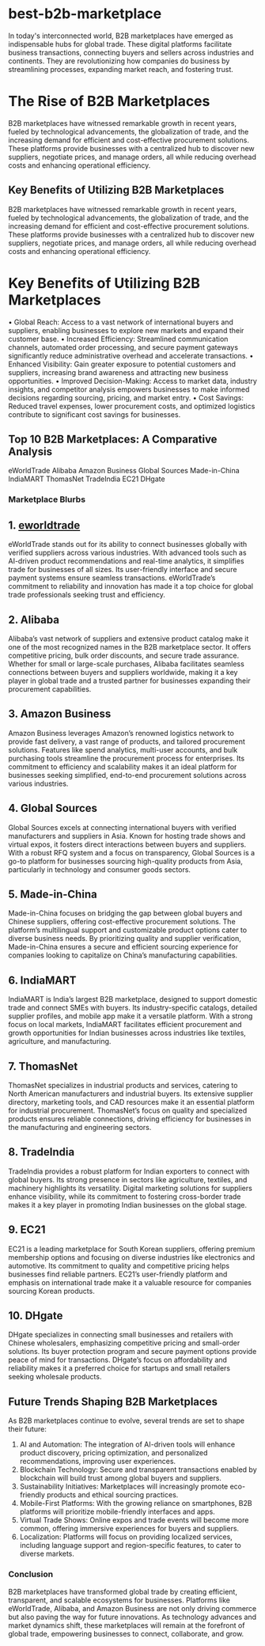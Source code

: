# best-b2b-marketplace
In today's interconnected world, B2B marketplaces have emerged as indispensable hubs for global trade. 
These digital platforms facilitate business transactions, connecting buyers and sellers across industries and continents. They are revolutionizing how companies do business by streamlining processes, expanding market reach, and fostering trust.
# The Rise of B2B Marketplaces 
B2B marketplaces have witnessed remarkable growth in recent years, fueled by technological advancements, the globalization of trade, and the increasing demand for efficient and cost-effective procurement solutions. These platforms provide businesses with a centralized hub to discover new suppliers, negotiate prices, and manage orders, all while reducing overhead costs and enhancing operational efficiency.
## Key Benefits of Utilizing B2B Marketplaces
B2B marketplaces have witnessed remarkable growth in recent years, fueled by technological advancements, the globalization of trade, and the increasing demand for efficient and cost-effective procurement solutions. These platforms provide businesses with a centralized hub to discover new suppliers, negotiate prices, and manage orders, all while reducing overhead costs and enhancing operational efficiency.
# Key Benefits of Utilizing B2B Marketplaces
•	Global Reach: Access to a vast network of international buyers and suppliers, enabling businesses to explore new markets and expand their customer base.
•	Increased Efficiency: Streamlined communication channels, automated order processing, and secure payment gateways significantly reduce administrative overhead and accelerate transactions.
•	Enhanced Visibility: Gain greater exposure to potential customers and suppliers, increasing brand awareness and attracting new business opportunities.
•	Improved Decision-Making: Access to market data, industry insights, and competitor analysis empowers businesses to make informed decisions regarding sourcing, pricing, and market entry.
•	Cost Savings: Reduced travel expenses, lower procurement costs, and optimized logistics contribute to significant cost savings for businesses.
## Top 10 B2B Marketplaces: A Comparative Analysis
eWorldTrade
Alibaba
Amazon Business
Global Sources
Made-in-China
IndiaMART
ThomasNet
TradeIndia
EC21
DHgate
### Marketplace Blurbs
## 1. <a href="https://www.eworldtrade.com/">eworldtrade</a>
eWorldTrade stands out for its ability to connect businesses globally with verified suppliers across various industries. With advanced tools such as AI-driven product recommendations and real-time analytics, it simplifies trade for businesses of all sizes. Its user-friendly interface and secure payment systems ensure seamless transactions. eWorldTrade’s commitment to reliability and innovation has made it a top choice for global trade professionals seeking trust and efficiency.
## 2. Alibaba
Alibaba’s vast network of suppliers and extensive product catalog make it one of the most recognized names in the B2B marketplace sector. It offers competitive pricing, bulk order discounts, and secure trade assurance. Whether for small or large-scale purchases, Alibaba facilitates seamless connections between buyers and suppliers worldwide, making it a key player in global trade and a trusted partner for businesses expanding their procurement capabilities.
## 3.	Amazon Business 
Amazon Business leverages Amazon’s renowned logistics network to provide fast delivery, a vast range of products, and tailored procurement solutions. Features like spend analytics, multi-user accounts, and bulk purchasing tools streamline the procurement process for enterprises. Its commitment to efficiency and scalability makes it an ideal platform for businesses seeking simplified, end-to-end procurement solutions across various industries.
## 4.	Global Sources 
Global Sources excels at connecting international buyers with verified manufacturers and suppliers in Asia. Known for hosting trade shows and virtual expos, it fosters direct interactions between buyers and suppliers. With a robust RFQ system and a focus on transparency, Global Sources is a go-to platform for businesses sourcing high-quality products from Asia, particularly in technology and consumer goods sectors.
## 5.	Made-in-China 
Made-in-China focuses on bridging the gap between global buyers and Chinese suppliers, offering cost-effective procurement solutions. The platform’s multilingual support and customizable product options cater to diverse business needs. By prioritizing quality and supplier verification, Made-in-China ensures a secure and efficient sourcing experience for companies looking to capitalize on China’s manufacturing capabilities.
## 6.	IndiaMART 
IndiaMART is India’s largest B2B marketplace, designed to support domestic trade and connect SMEs with buyers. Its industry-specific catalogs, detailed supplier profiles, and mobile app make it a versatile platform. With a strong focus on local markets, IndiaMART facilitates efficient procurement and growth opportunities for Indian businesses across industries like textiles, agriculture, and manufacturing.
## 7.	ThomasNet 
ThomasNet specializes in industrial products and services, catering to North American manufacturers and industrial buyers. Its extensive supplier directory, marketing tools, and CAD resources make it an essential platform for industrial procurement. ThomasNet’s focus on quality and specialized products ensures reliable connections, driving efficiency for businesses in the manufacturing and engineering sectors.
## 8.	TradeIndia 
TradeIndia provides a robust platform for Indian exporters to connect with global buyers. Its strong presence in sectors like agriculture, textiles, and machinery highlights its versatility. Digital marketing solutions for suppliers enhance visibility, while its commitment to fostering cross-border trade makes it a key player in promoting Indian businesses on the global stage.
## 9.	EC21 
EC21 is a leading marketplace for South Korean suppliers, offering premium membership options and focusing on diverse industries like electronics and automotive. Its commitment to quality and competitive pricing helps businesses find reliable partners. EC21’s user-friendly platform and emphasis on international trade make it a valuable resource for companies sourcing Korean products.
## 10.	DHgate 
DHgate specializes in connecting small businesses and retailers with Chinese wholesalers, emphasizing competitive pricing and small-order solutions. Its buyer protection program and secure payment options provide peace of mind for transactions. DHgate’s focus on affordability and reliability makes it a preferred choice for startups and small retailers seeking wholesale products.
## Future Trends Shaping B2B Marketplaces
As B2B marketplaces continue to evolve, several trends are set to shape their future:
1.	AI and Automation: The integration of AI-driven tools will enhance product discovery, pricing optimization, and personalized recommendations, improving user experiences.
2.	Blockchain Technology: Secure and transparent transactions enabled by blockchain will build trust among global buyers and suppliers.
3.	Sustainability Initiatives: Marketplaces will increasingly promote eco-friendly products and ethical sourcing practices.
4.	Mobile-First Platforms: With the growing reliance on smartphones, B2B platforms will prioritize mobile-friendly interfaces and apps.
5.	Virtual Trade Shows: Online expos and trade events will become more common, offering immersive experiences for buyers and suppliers.
6.	Localization: Platforms will focus on providing localized services, including language support and region-specific features, to cater to diverse markets.
### Conclusion
B2B marketplaces have transformed global trade by creating efficient, transparent, and scalable ecosystems for businesses. Platforms like eWorldTrade, Alibaba, and Amazon Business are not only driving commerce but also paving the way for future innovations. As technology advances and market dynamics shift, these marketplaces will remain at the forefront of global trade, empowering businesses to connect, collaborate, and grow.
